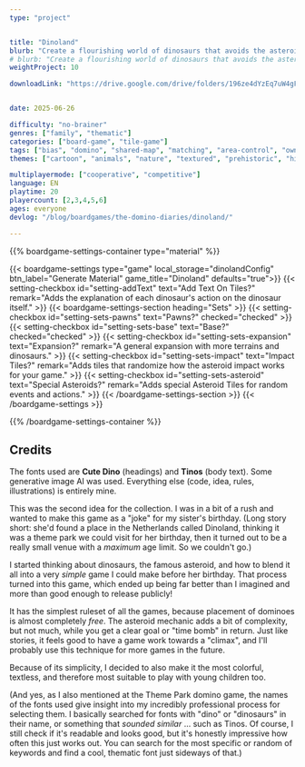 ```yaml
---
type: "project"


title: "Dinoland"
blurb: "Create a flourishing world of dinosaurs that avoids the asteroid as much as possible."
# blurb: "Create a flourishing world of dinosaurs that avoids the asteroid as much as possible. A [Domino Diaries](/the-domino-diaries/) game."
weightProject: 10

downloadLink: "https://drive.google.com/drive/folders/196ze4dYzEq7uW4gFh032UkQB32UMl847"


date: 2025-06-26

difficulty: "no-brainer"
genres: ["family", "thematic"]
categories: ["board-game", "tile-game"]
tags: ["bias", "domino", "shared-map", "matching", "area-control", "ownership", "textless", "turn-based", "high-score"]
themes: ["cartoon", "animals", "nature", "textured", "prehistoric", "history"]

multiplayermode: ["cooperative", "competitive"]
language: EN
playtime: 20
playercount: [2,3,4,5,6]
ages: everyone
devlog: "/blog/boardgames/the-domino-diaries/dinoland/"

---
```






{{% boardgame-settings-container type="material" %}}

{{< boardgame-settings type="game" local_storage="dinolandConfig" btn_label="Generate Material" game_title="Dinoland" defaults="true">}}
  {{< setting-checkbox id="setting-addText" text="Add Text On Tiles?" remark="Adds the explanation of each dinosaur's action on the dinosaur itself." >}}
  {{< boardgame-settings-section heading="Sets" >}}
    {{< setting-checkbox id="setting-sets-pawns" text="Pawns?" checked="checked" >}}
    {{< setting-checkbox id="setting-sets-base" text="Base?" checked="checked" >}}
    {{< setting-checkbox id="setting-sets-expansion" text="Expansion?" remark="A general expansion with more terrains and dinosaurs." >}}
    {{< setting-checkbox id="setting-sets-impact" text="Impact Tiles?" remark="Adds tiles that randomize how the asteroid impact works for your game." >}}
    {{< setting-checkbox id="setting-sets-asteroid" text="Special Asteroids?" remark="Adds special Asteroid Tiles for random events and actions." >}}
  {{< /boardgame-settings-section >}}
{{< /boardgame-settings >}}

{{% /boardgame-settings-container %}}

## Credits

The fonts used are **Cute Dino** (headings) and **Tinos** (body text). Some generative image AI was used. Everything else (code, idea, rules, illustrations) is entirely mine.

This was the second idea for the collection. I was in a bit of a rush and wanted to make this game as a "joke" for my sister's birthday. (Long story short: she'd found a place in the Netherlands called Dinoland, thinking it was a theme park we could visit for her birthday, then it turned out to be a really small venue with a _maximum_ age limit. So we couldn't go.)

I started thinking about dinosaurs, the famous asteroid, and how to blend it all into a very _simple_ game I could make before her birthday. That process turned into this game, which ended up being far better than I imagined and more than good enough to release publicly!

It has the simplest ruleset of all the games, because placement of dominoes is almost completely _free_. The asteroid mechanic adds a bit of complexity, but not much, while you get a clear goal or "time bomb" in return. Just like stories, it feels good to have a game work towards a "climax", and I'll probably use this technique for more games in the future.

Because of its simplicity, I decided to also make it the most colorful, textless, and therefore most suitable to play with young children too.

(And yes, as I also mentioned at the Theme Park domino game, the names of the fonts used give insight into my incredibly professional process for selecting them. I basically searched for fonts with "dino" or "dinosaurs" in their name, or something that _sounded similar_ ... such as Tinos. Of course, I still check if it's readable and looks good, but it's honestly impressive how often this just works out. You can search for the most specific or random of keywords and find a cool, thematic font just sideways of that.)

